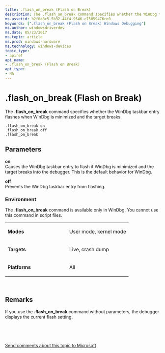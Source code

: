 ```yaml
---
title: .flash_on_break (Flash on Break)
description: The .flash_on_break command specifies whether the WinDbg taskbar entry flashes when WinDbg is minimized and the target breaks.
ms.assetid: b2f0a8c5-5b32-44f4-9546-c75859476ce0
keywords: [".flash_on_break (Flash on Break) Windows Debugging"]
ms.author: windowsdriverdev
ms.date: 05/23/2017
ms.topic: article
ms.prod: windows-hardware
ms.technology: windows-devices
topic_type:
- apiref
api_name:
- .flash_on_break (Flash on Break)
api_type:
- NA
---
```


# .flash\_on\_break (Flash on Break)


The **.flash\_on\_break** command specifies whether the WinDbg taskbar entry flashes when WinDbg is minimized and the target breaks.

```
.flash_on_break on 
.flash_on_break off 
.flash_on_break 
```

## <span id="Parameters"></span><span id="parameters"></span><span id="PARAMETERS"></span>Parameters


<span id="_______on______"></span><span id="_______ON______"></span> **on**   
Causes the WinDbg taskbar entry to flash if WinDbg is minimized and the target breaks into the debugger. This is the default behavior for WinDbg.

<span id="_______off______"></span><span id="_______OFF______"></span> **off**   
Prevents the WinDbg taskbar entry from flashing.

### <span id="Environment"></span><span id="environment"></span><span id="ENVIRONMENT"></span>Environment

The **.flash\_on\_break** command is available only in WinDbg. You cannot use this command in script files.

<table>
<colgroup>
<col width="50%" />
<col width="50%" />
</colgroup>
<tbody>
<tr class="odd">
<td align="left"><p><strong>Modes</strong></p></td>
<td align="left"><p>User mode, kernel mode</p></td>
</tr>
<tr class="even">
<td align="left"><p><strong>Targets</strong></p></td>
<td align="left"><p>Live, crash dump</p></td>
</tr>
<tr class="odd">
<td align="left"><p><strong>Platforms</strong></p></td>
<td align="left"><p>All</p></td>
</tr>
</tbody>
</table>

 

Remarks
-------

If you use the **.flash\_on\_break** command without parameters, the debugger displays the current flash setting.

 

 

[Send comments about this topic to Microsoft](mailto:wsddocfb@microsoft.com?subject=Documentation%20feedback%20[debugger\debugger]:%20.flash_on_break%20%28Flash%20on%20Break%29%20%20RELEASE:%20%285/15/2017%29&body=%0A%0APRIVACY%20STATEMENT%0A%0AWe%20use%20your%20feedback%20to%20improve%20the%20documentation.%20We%20don't%20use%20your%20email%20address%20for%20any%20other%20purpose,%20and%20we'll%20remove%20your%20email%20address%20from%20our%20system%20after%20the%20issue%20that%20you're%20reporting%20is%20fixed.%20While%20we're%20working%20to%20fix%20this%20issue,%20we%20might%20send%20you%20an%20email%20message%20to%20ask%20for%20more%20info.%20Later,%20we%20might%20also%20send%20you%20an%20email%20message%20to%20let%20you%20know%20that%20we've%20addressed%20your%20feedback.%0A%0AFor%20more%20info%20about%20Microsoft's%20privacy%20policy,%20see%20http://privacy.microsoft.com/default.aspx. "Send comments about this topic to Microsoft")




